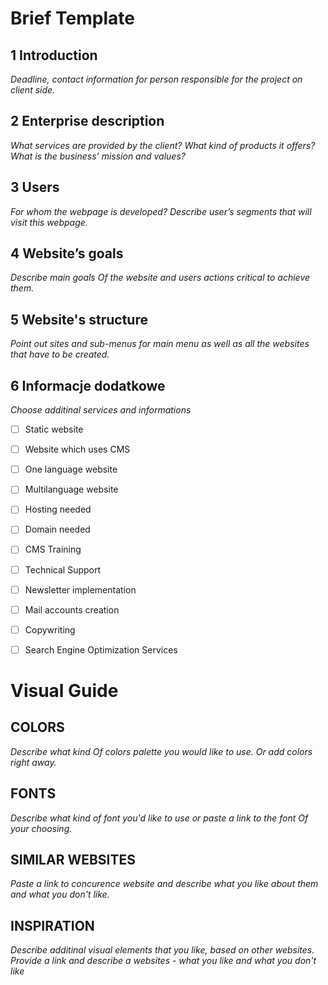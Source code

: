 # Brief Template
## 1 Introduction
*Deadline, contact information for person responsible for the project on client side.*


## 2 Enterprise description 
*What services are provided by the client? What kind of products it offers? What is the business’ mission and values?*



## 3 Users
*For whom the webpage is developed? Describe user’s segments that will visit this webpage.*



## 4 Website’s goals
*Describe main goals Of the website and users actions critical to achieve them.*



## 5 Website's structure
*Point out sites and sub-menus for main menu as well as all the websites that have to be created.*

## 6 Informacje dodatkowe
*Choose additinal services and informations*

- [ ] Static website 
- [ ] Website which uses CMS
- [ ] One language website
- [ ] Multilanguage website
- [ ] Hosting needed
- [ ] Domain needed
- [ ] CMS Training
- [ ] Technical Support
- [ ] Newsletter implementation
- [ ] Mail accounts creation
- [ ] Copywriting
- [ ] Search Engine Optimization Services


# Visual Guide


## COLORS
*Describe what kind Of colors palette you would like to use. Or add colors right away.*


## FONTS
*Describe what kind of font you'd like to use or paste a link to the font Of your choosing.*


## SIMILAR WEBSITES
*Paste a link to concurence website and describe what you like about them and what you don't like.*


## INSPIRATION 
*Describe additinal visual elements that you like, based on other websites. Provide a link and describe a websites - what you like and what you don't like*

